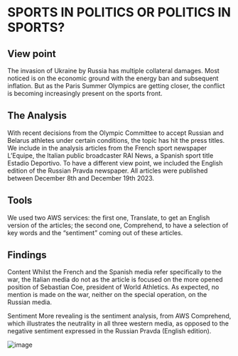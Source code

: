 # SPORTS IN POLITICS OR POLITICS IN SPORTS?

## View point

The invasion of Ukraine by Russia has multiple collateral damages. Most noticed is on the economic ground with the energy ban and subsequent inflation. But as the Paris Summer Olympics are getting closer, the conflict is becoming increasingly present on the sports front. 

## The Analysis

With recent decisions from the Olympic Committee to accept Russian and Belarus athletes under certain conditions, the topic has hit the press titles.
We include in the analysis articles from the French sport newspaper L’Equipe, the Italian public broadcaster RAI News, a Spanish sport title Estadio Deportivo. To have a different view point, we included the English edition of the Russian Pravda newspaper. All articles were published between December 8th and December 19th 2023.

## Tools

We used two AWS services: the first one, Translate, to get an English version of the articles; the second one, Comprehend, to have a selection of key words and the “sentiment” coming out of these articles.

## Findings

Content
Whilst the French and the Spanish media refer specifically to the war, the Italian media do not as the article is focused on the more opened position of Sebastian Coe, president of World Athletics. As expected, no mention is made on the war, neither on the special operation, on the Russian media.

Sentiment
More revealing is the sentiment analysis, from AWS Comprehend, which illustrates the neutrality in all three western media, as opposed to the negative sentiment expressed in the Russian Pravda (English edition). 

![image](https://github.com/amer1606/DE2_Assign3_AMerceron/assets/144542620/1d90e00e-0b29-45a1-86dc-446574ac96f6)


